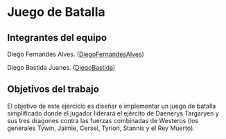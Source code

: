 # Juego de Batalla



## Integrantes del equipo

Diego Fernandes Alves. ([DiegoFernandesAlves](https://github.com/DiegoFernandesAlves))

Diego Bastida Juanes. ([DiegoBastida](https://github.com/DiegoBastida))

## Objetivos del trabajo

El objetivo de este ejercicio es diseñar e implementar un juego de batalla simplificado donde el jugador liderará el ejército de Daenerys Targaryen y sus tres dragones contra las fuerzas combinadas de Westeros (los generales Tywin, Jaimie, Cersei, Tyrion, Stannis y el Rey Muerto).
